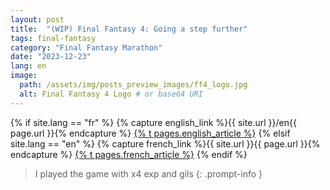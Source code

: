 ```yaml
---
layout: post
title:  "(WIP) Final Fantasy 4: Going a step further"
tags: final-fantasy
category: "Final Fantasy Marathon"
date: "2023-12-23"
lang: en
image:
  path: /assets/img/posts_preview_images/ff4_logo.jpg
  alt: Final Fantasy 4 Logo # or base64 URI
---
```


{% if site.lang == "fr" %}
  {% capture english_link %}{{ site.url }}/en{{ page.url }}{% endcapture %}
  <a href="{{ english_link }}" >{% t pages.english_article %}</a>
{% elsif site.lang == "en" %}
  {% capture french_link  %}{{ site.url }}{{ page.url }}{% endcapture %}
 <a href="{{ french_link }}" >{% t pages.french_article %}</a>
{% endif %}

> I played the game with x4 exp and gils
{: .prompt-info }